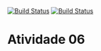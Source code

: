 [![Build Status](https://travis-ci.org/lucasjcs/TATS-Atividade06-p2.svg?branch=master)](https://travis-ci.org/lucasjcs/TATS-Atividade06-p2)
[![Build Status](https://sonarcloud.io/api/project_badges/quality_gate?project=com.mycompany%3ATDD-ex1)](https://sonarcloud.io/dashboard?id=com.mycompany%3ATDD-ex1)

# Atividade 06

